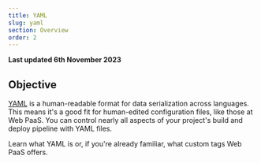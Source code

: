 ```yaml
---
title: YAML
slug: yaml
section: Overview
order: 2
---
```


**Last updated 6th November 2023**



## Objective  

[YAML](https://en.wikipedia.org/wiki/YAML) is a human-readable format for data serialization across languages.
This means it's a good fit for human-edited configuration files, like those at Web PaaS.
You can control nearly all aspects of your project's build and deploy pipeline with YAML files.

Learn what YAML is or, if you're already familiar, what custom tags Web PaaS offers.
